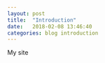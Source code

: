 ```yaml
---
layout: post
title:  "Introduction"
date:   2018-02-08 13:46:40
categories: blog introduction
---
```


My site
